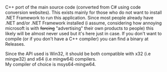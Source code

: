 C++ port of the main source code (converted from C# using code conversion websites). This exists mainly for those who do not want to install .NET Framework to run this application. Since most people already have .NET and/or .NET Framework installed (i assume, considering how annoying microsoft is with ~~forcing~~ "advertising" their own products to people) this likely will be almost never used but it's here just in case. If you don't want to compile (or if you don't have a C++ compiler) you can find a binary at Releases. 

Since the API used is Win32, it should be both compatible with x32 (i.e mingw32) and x64 (i.e mingw64) compilers.
\
My compiler of choice is msys64-mingw64.